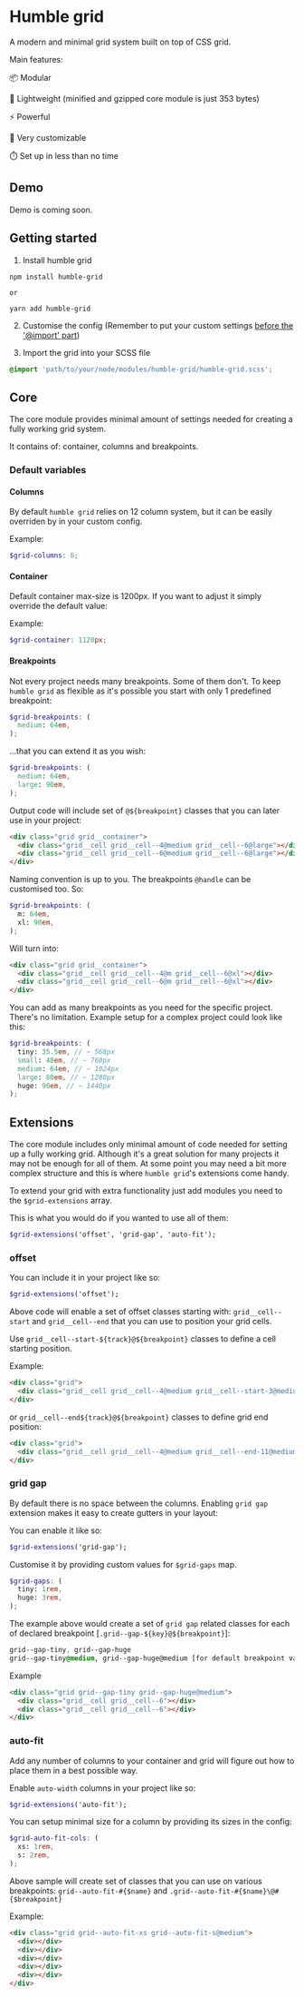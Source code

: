 # Humble grid

A modern and minimal grid system built on top of CSS grid.

Main features:

📦 Modular

🎈 Lightweight (minified and gzipped core module is just 353 bytes)

⚡ Powerful

🎨 Very customizable

⏱️ Set up in less than no time

## Demo

Demo is coming soon.


## Getting started

1. Install humble grid

```
npm install humble-grid

or

yarn add humble-grid
```

2. Customise the config (Remember to put your custom settings [before the '@import' part](https://medium.com/@bajena3/a-story-about-overriding-scss-variables-and-the-default-keyword-eace1de34631))

3. Import the grid into your SCSS file

```scss
@import 'path/to/your/node/modules/humble-grid/humble-grid.scss';
```

## Core

The core module provides minimal amount of settings needed for creating a fully working grid system.

It contains of: container, columns and breakpoints.

### Default variables

#### Columns

By default `humble grid` relies on 12 column system, but it can be easily overriden by in your custom config.

Example:

```scss
$grid-columns: 6;
```

#### Container

Default container max-size is 1200px. If you want to adjust it simply override the default value:

Example:

```scss
$grid-container: 1120px;
```

#### Breakpoints

Not every project needs many breakpoints. Some of them don't.
To keep `humble grid` as flexible as it's possible you start with only 1 predefined breakpoint:

```scss
$grid-breakpoints: (
  medium: 64em,
);
```

...that you can extend it as you wish:

```scss
$grid-breakpoints: (
  medium: 64em,
  large: 90em,
);
```

Output code will include set of `@${breakpoint}` classes that you can later use in your project:

```html
<div class="grid grid__container">
  <div class="grid__cell grid__cell--4@medium grid__cell--6@large"></div>
  <div class="grid__cell grid__cell--6@medium grid__cell--6@large"></div>
</div>
```

Naming convention is up to you. The breakpoints `@handle` can be customised too. So:

```scss
$grid-breakpoints: (
  m: 64em,
  xl: 90em,
);
```

Will turn into:

```html
<div class="grid grid__container">
  <div class="grid__cell grid__cell--4@m grid__cell--6@xl"></div>
  <div class="grid__cell grid__cell--6@m grid__cell--6@xl"></div>
</div>
```

You can add as many breakpoints as you need for the specific project. There's no limitation.
Example setup for a complex project could look like this:

```scss
$grid-breakpoints: (
  tiny: 35.5em, // ~ 568px
  small: 48em, // ~ 768px
  medium: 64em, // ~ 1024px
  large: 80em, // ~ 1280px
  huge: 90em, // ~ 1440px
);
```

## Extensions

The core module includes only minimal amount of code needed for setting up a fully working grid.
Although it's a great solution for many projects it may not be enough for all of them.
At some point you may need a bit more complex structure and this is where `humble grid`'s extensions come handy.

To extend your grid with extra functionality just add modules you need to the `$grid-extensions` array.

This is what you would do if you wanted to use all of them:

```scss
$grid-extensions('offset', 'grid-gap', 'auto-fit');
```

### offset

You can include it in your project like so:

```scss
$grid-extensions('offset');
```

Above code will enable a set of offset classes starting with: `grid__cell--start` and `grid__cell--end` that you can use to position your grid cells.

Use `grid__cell--start-${track}@${breakpoint}` classes to define a cell starting position.

Example:
```html
<div class="grid">
  <div class="grid__cell grid__cell--4@medium grid__cell--start-3@medium"></div>
</div>
```

or `grid__cell--end${track}@${breakpoint}` classes to define grid end position:

```html
<div class="grid">
  <div class="grid__cell grid__cell--4@medium grid__cell--end-11@medium"></div>
</div>
```

### grid gap

By default there is no space between the columns. Enabling `grid gap` extension makes it easy to create gutters in your layout:

You can enable it like so:

```scss
$grid-extensions('grid-gap');
```

Customise it by providing custom values for `$grid-gaps` map.

```scss
$grid-gaps: (
  tiny: 1rem,
  huge: 3rem,
);
```

The example above would create a set of `grid gap` related classes for each of declared breakpoint [`.grid--gap-${key}@${breakpoint}`]:

```css
grid--gap-tiny, grid--gap-huge
grid--gap-tiny@medium, grid--gap-huge@medium [for default breakpoint values]
```

Example
```html
<div class="grid grid--gap-tiny grid--gap-huge@medium">
  <div class="grid__cell grid__cell--6"></div>
  <div class="grid__cell grid__cell--6"></div>
</div>
```

### auto-fit

Add any number of columns to your container and grid will figure out how to place them in a best possible way.

Enable `auto-width` columns in your project like so:

```scss
$grid-extensions('auto-fit');
```

You can setup minimal size for a column by providing its sizes in the config:

```scss
$grid-auto-fit-cols: (
  xs: 1rem,
  s: 2rem,
);
```

Above sample will create set of classes that you can use on various breakpoints: `grid--auto-fit-#{$name}` and `.grid--auto-fit-#{$name}\@#{$breakpoint}`

Example:

```html
<div class="grid grid--auto-fit-xs grid--auto-fit-s@medium">
  <div></div>
  <div></div>
  <div></div>
  <div></div>
  <div></div>
</div>
```
